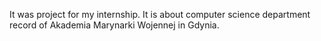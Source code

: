It was project for my internship. It is about computer science department record of Akademia Marynarki Wojennej in Gdynia. 
